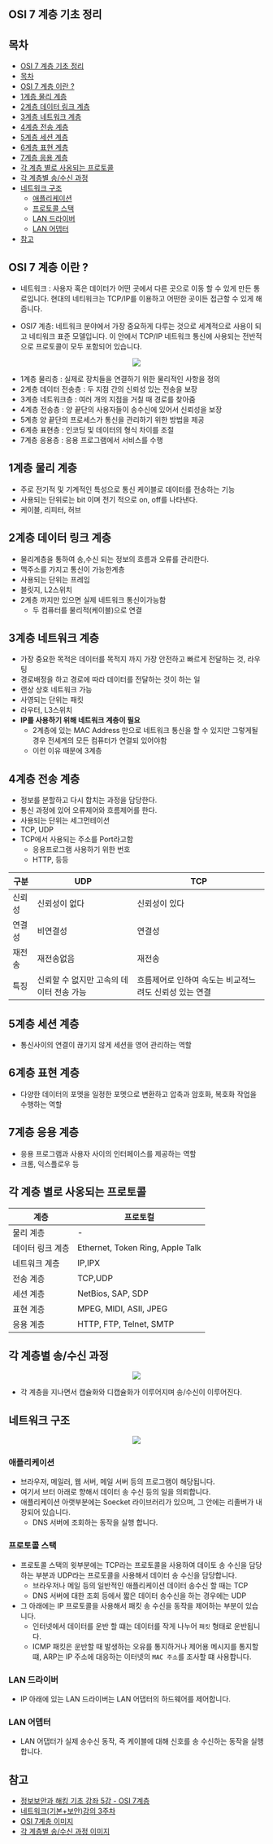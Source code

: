 ## OSI 7 계층 기초 정리

## 목차
<!-- TOC -->

- [OSI 7 계층 기초 정리](#osi-7-계층-기초-정리)
- [목차](#목차)
- [OSI 7 계층 이란 ?](#osi-7-계층-이란-)
- [1계층 물리 계층](#1계층-물리-계층)
- [2계층 데이터 링크 계층](#2계층-데이터-링크-계층)
- [3계층 네트워크 계층](#3계층-네트워크-계층)
- [4계층 전송 계층](#4계층-전송-계층)
- [5계층 세션 계층](#5계층-세션-계층)
- [6계층 표현 계층](#6계층-표현-계층)
- [7계층 응용 계층](#7계층-응용-계층)
- [각 계층 별로 사옹되는 프로토콜](#각-계층-별로-사옹되는-프로토콜)
- [각 계층별 송/수신 과정](#각-계층별-송수신-과정)
- [네트워크 구조](#네트워크-구조)
    - [애플리케이션](#애플리케이션)
    - [프로토콜 스택](#프로토콜-스택)
    - [LAN 드라이버](#lan-드라이버)
    - [LAN 어뎁터](#lan-어뎁터)
- [참고](#참고)

<!-- /TOC -->

## OSI 7 계층 이란 ?

* 네트워크 : 사용자 혹은 데이터가 어떤 곳에서 다른 곳으로 이동 할 수 있게 만든 통로입니다. 현대의 네티워크는 TCP/IP를 이용하고 어떤한 곳이든 접근할 수 있게 해줍니다.

* OSI7 계층: 네트워크 분야에서 가장 중요하게 다루는 것으로 세계적으로 사용이 되고 네티워크 표준 모델입니다. 이 안에서 TCP/IP 네트워크 통신에 사용되는 전반적으로 프로토콜이 모두 포함되어 있습니다.

<p align="center">
  <img src="https://www.webopedia.com/imagesvr_ce/8023/7-layers-of-osi-icon.jpg">
</p>

* 1계층 물리층 : 실제로 장치들을 연결하기 위한 물리적인 사항을 정의
* 2계층 데이터 전송층 : 두 지점 간의 신뢰성 있는 전송을 보장
* 3계층 네트워크층 : 여러 개의 지점을 거칠 때 경로를 찾아줌
* 4계층 전송층 : 양 끝단의 사용자들이 송수신에 있어서 신뢰성을 보장
* 5계층 양 끝단의 프로세스가 통신을 관리하기 위한 방법을 제공
* 6계층 표현층 : 인코딩 및 데이터의 형식 차이를 조절
* 7계층 응용층 : 응용 프로그램에서 서비스를 수행

## 1계층 물리 계층 
* 주로 전기적 및 기계적인 특성으로 통신 케이블로 데이터를 전송하는 기능
* 사용되는 단위로는 bit 이며 전기 적으로 on, off를 나타낸다.
* 케이블, 리피터, 허브

## 2계층 데이터 링크 계층
* 물리계층을 통하여 송,수신 되는 정보의 흐름과 오류를 관리한다.
* 맥주소를 가지고 통신이 가능한계층
* 사용되는 단위는 프레임
* 블릿지, L2스위치
* 2계층 까지만 있으면 실제 네트워크 통신이가능함
    * 두 컴퓨터를 물리적(케이블)으로 연결


## 3계층 네트워크 계층
* 가장 중요한 목적은 데이터를 목적지 까지 가장 안전하고 빠르게 전달하는 것, 라우팅
* 경로배정을 하고 경로에 따라 데이터를 전달하는 것이 하는 일
* 랜상 상호 네트워크 가능
* 사영되는 단위는 패킷
* 라우터, L3스위치
* **IP를 사용하기 위해 네트워크 계층이 필요**
    * 2계층에 있는 MAC Address 만으로 네트워크 통신을 할 수 있지만 그렇게될 경우 전세계의 모든 컴퓨터가 연결되 있어야함
    * 이런 이유 때문에 3계층

## 4계층 전송 계층
* 정보를 분할하고 다시 합치는 과정을 담당한다.
* 통신 과정에 있어 오류제어와 흐름제어를 한다.
* 사용되는 단위는 세그먼테이션
* TCP, UDP
* TCP에서 사용되는 주소를 Port라고함
    * 응용프로그램 사용하기 위한 번호
    * HTTP, 등등


구분  | UDP                     | TCP
----|-------------------------|--------------------------------
신뢰성 | 신뢰성이 없다                 | 신뢰성이 있다
연결성 | 비연결성                    | 연결성
재전송 | 재전송없음                   | 재전송
특징  | 신뢰할 수 없지만 고속의 데이터 전송 가능 | 흐름제어로 인하여 속도는 비교적느려도 신뢰성 있는 연결


## 5계층 세션 계층
* 통신사이의 연결이 끊기지 않게 세션을 영어 관리하는 역할

## 6계층 표현 계층
* 다양한 데이터의 포멧을 일정한 포멧으로 변환하고 압축과 암호화, 복호화 작업을 수행하는 역할

## 7계층 응용 계층
* 응용 프로그램과 사용자 사이의 인터페이스를 제공하는 역할
* 크롬, 익스플로우 등



## 각 계층 별로 사옹되는 프로토콜

계층        | 프로토컬
----------|----------------------------------
물리 계층     | -
데이터 링크 계층 | Ethernet, Token Ring, Apple Talk
네트워크 계층   | IP,IPX
전송 계층     | TCP,UDP
세션 계층     | NetBios, SAP, SDP
표현 계층     | MPEG, MIDI, ASII, JPEG
응용 계층     | HTTP, FTP, Telnet, SMTP

## 각 계층별 송/수신 과정
<p align="center">
    <img src ="/assets/date-req-res.png">
</p>

* 각 계층을 지나면서 캡슐화와 디캡슐화가 이루어지며 송/수신이 이루어진다.


## 네트워크 구조

<p align="center">
  <img src="/assets/networ-.png">
</p>

### 애플리케이션
* 브라우저, 메일러, 웹 서버, 메일 서버 등의 프로그램이 해당됩니다.
* 여기서 브터 아래로 향해서 데이터 송 수신 등의 일을 의뢰합니다.
* 애플리케이션 아랫부분에는 Soecket 라이브러리가 있으며, 그 안에는 리졸버가 내장되어 있습니다.
    * DNS 서버에 조회하는 동작을 실행 합니다.


### 프로토콜 스택
* 프로토콜 스택의 윗부분에는 TCP라는 프로토콜을 사용하여 데이토 송 수신을 담당하는 부분과 UDP라는 프로토콜을 사용해서 데이터 송 수신을 담당합니다.
    * 브라우저나 메일 등의 일반적인 애플리케이션 데이터 송수신 할 때는 TCP
    * DNS 서버에 대한 조회 등에서 짧은 데이터 송수신을 하는 경우에는 UDP
* 그 아래에는 IP 프로토콜을 사용해서 패킷 송 수신을 동작을 제어하는 부분이 있습니다.
    * 인터넷에서 데이터를 운반 할 떄는 데이터를 작게 나누어 `패킷` 형태로 운반됩니다.
    * ICMP 패킷은 운반할 때 발생하는 오유를 통지하거나 제어용 메시지를 통지할 떄, ARP는 IP 주소에 대응하는 이터넷의 `MAC 주소`를 조사할 떄 사용합니다.

### LAN 드라이버
* IP 아래에 있는 LAN 드라이버는 LAN 어댑터의 하드웨어를 제어합니다.

### LAN 어뎁터
* LAN 어댑터가 실제 송수신 동작, 즉 케이블에 대해 신호를 송 수신하는 동작을 실행합니다.




## 참고
* [정보보안과 해킹 기초 강좌 5강 - OSI 7계층](https://www.youtube.com/watch?v=oKM_vbqDGJ0)
* [네트워크(기본+보안)강의 3주차](https://www.youtube.com/watch?v=uXocJ1bf1Rk)
* [OSI 7계층 이미지](https://www.webopedia.com/quick_ref/OSI_Layers.asp)
* [각 계층별 송/수신 과정 이미지](https://www.youtube.com/watch?v=uXocJ1bf1Rk)